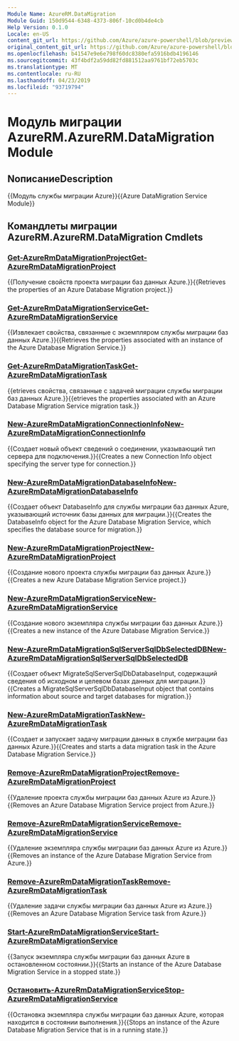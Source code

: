 ```yaml
---
Module Name: AzureRM.DataMigration
Module Guid: 150d9544-6348-4373-806f-10cd0b4de4cb
Help Version: 0.1.0
Locale: en-US
content_git_url: https://github.com/Azure/azure-powershell/blob/preview/src/ResourceManager/DataMigration/Commands.DataMigration/help/AzureRM.DataMigration.md
original_content_git_url: https://github.com/Azure/azure-powershell/blob/preview/src/ResourceManager/DataMigration/Commands.DataMigration/help/AzureRM.DataMigration.md
ms.openlocfilehash: b41547e9e6e798f60dc8380efa5916bdb4196146
ms.sourcegitcommit: 43f4bdf2a59dd82fd881512aa9761bf72eb5703c
ms.translationtype: MT
ms.contentlocale: ru-RU
ms.lasthandoff: 04/23/2019
ms.locfileid: "93719794"
---
```

# <span data-ttu-id="16c32-101">Модуль миграции AzureRM.</span><span class="sxs-lookup"><span data-stu-id="16c32-101">AzureRM.DataMigration Module</span></span>
## <span data-ttu-id="16c32-102">Nописание</span><span class="sxs-lookup"><span data-stu-id="16c32-102">Description</span></span>
<span data-ttu-id="16c32-103">{{Модуль службы миграции Azure}}</span><span class="sxs-lookup"><span data-stu-id="16c32-103">{{Azure DataMigration Service Module}}</span></span>

## <span data-ttu-id="16c32-104">Командлеты миграции AzureRM.</span><span class="sxs-lookup"><span data-stu-id="16c32-104">AzureRM.DataMigration Cmdlets</span></span>
### [<span data-ttu-id="16c32-105">Get-AzureRmDataMigrationProject</span><span class="sxs-lookup"><span data-stu-id="16c32-105">Get-AzureRmDataMigrationProject</span></span>](Get-AzureRmDataMigrationProject.md)
<span data-ttu-id="16c32-106">{{Получение свойств проекта миграции баз данных Azure.}}</span><span class="sxs-lookup"><span data-stu-id="16c32-106">{{Retrieves the properties of an Azure Database Migration project.}}</span></span>

### [<span data-ttu-id="16c32-107">Get-AzureRmDataMigrationService</span><span class="sxs-lookup"><span data-stu-id="16c32-107">Get-AzureRmDataMigrationService</span></span>](Get-AzureRmDataMigrationService.md)
<span data-ttu-id="16c32-108">{{Извлекает свойства, связанные с экземпляром службы миграции баз данных Azure.}}</span><span class="sxs-lookup"><span data-stu-id="16c32-108">{{Retrieves the properties associated with an instance of the Azure Database Migration Service.}}</span></span>

### [<span data-ttu-id="16c32-109">Get-AzureRmDataMigrationTask</span><span class="sxs-lookup"><span data-stu-id="16c32-109">Get-AzureRmDataMigrationTask</span></span>](Get-AzureRmDataMigrationTask.md)
<span data-ttu-id="16c32-110">{{etrieves свойства, связанные с задачей миграции службы миграции баз данных Azure.}}</span><span class="sxs-lookup"><span data-stu-id="16c32-110">{{etrieves the properties associated with an Azure Database Migration Service migration task.}}</span></span>

### [<span data-ttu-id="16c32-111">New-AzureRmDataMigrationConnectionInfo</span><span class="sxs-lookup"><span data-stu-id="16c32-111">New-AzureRmDataMigrationConnectionInfo</span></span>](New-AzureRmDataMigrationConnectionInfo.md)
<span data-ttu-id="16c32-112">{{Создает новый объект сведений о соединении, указывающий тип сервера для подключения.}}</span><span class="sxs-lookup"><span data-stu-id="16c32-112">{{Creates a new Connection Info object specifying the server type for connection.}}</span></span>

### [<span data-ttu-id="16c32-113">New-AzureRmDataMigrationDatabaseInfo</span><span class="sxs-lookup"><span data-stu-id="16c32-113">New-AzureRmDataMigrationDatabaseInfo</span></span>](New-AzureRmDataMigrationDatabaseInfo.md)
<span data-ttu-id="16c32-114">{{Создает объект DatabaseInfo для службы миграции баз данных Azure, указывающий источник базы данных для миграции.}}</span><span class="sxs-lookup"><span data-stu-id="16c32-114">{{Creates the DatabaseInfo object for the Azure Database Migration Service, which specifies the database source for migration.}}</span></span>

### [<span data-ttu-id="16c32-115">New-AzureRmDataMigrationProject</span><span class="sxs-lookup"><span data-stu-id="16c32-115">New-AzureRmDataMigrationProject</span></span>](New-AzureRmDataMigrationProject.md)
<span data-ttu-id="16c32-116">{{Создание нового проекта службы миграции баз данных Azure.}}</span><span class="sxs-lookup"><span data-stu-id="16c32-116">{{Creates a new Azure Database Migration Service project.}}</span></span>

### [<span data-ttu-id="16c32-117">New-AzureRmDataMigrationService</span><span class="sxs-lookup"><span data-stu-id="16c32-117">New-AzureRmDataMigrationService</span></span>](New-AzureRmDataMigrationService.md)
<span data-ttu-id="16c32-118">{{Создание нового экземпляра службы миграции баз данных Azure.}}</span><span class="sxs-lookup"><span data-stu-id="16c32-118">{{Creates a new instance of the Azure Database Migration Service.}}</span></span>

### [<span data-ttu-id="16c32-119">New-AzureRmDataMigrationSqlServerSqlDbSelectedDB</span><span class="sxs-lookup"><span data-stu-id="16c32-119">New-AzureRmDataMigrationSqlServerSqlDbSelectedDB</span></span>](New-AzureRmDataMigrationSqlServerSqlDbSelectedDB.md)
<span data-ttu-id="16c32-120">{{Создает объект MigrateSqlServerSqlDbDatabaseInput, содержащий сведения об исходном и целевом базах данных для миграции.}}</span><span class="sxs-lookup"><span data-stu-id="16c32-120">{{Creates a MigrateSqlServerSqlDbDatabaseInput object that contains information about source and target databases for migration.}}</span></span>

### [<span data-ttu-id="16c32-121">New-AzureRmDataMigrationTask</span><span class="sxs-lookup"><span data-stu-id="16c32-121">New-AzureRmDataMigrationTask</span></span>](New-AzureRmDataMigrationTask.md)
<span data-ttu-id="16c32-122">{{Создает и запускает задачу миграции данных в службе миграции баз данных Azure.}}</span><span class="sxs-lookup"><span data-stu-id="16c32-122">{{Creates and starts a data migration task in the Azure Database Migration Service.}}</span></span>

### [<span data-ttu-id="16c32-123">Remove-AzureRmDataMigrationProject</span><span class="sxs-lookup"><span data-stu-id="16c32-123">Remove-AzureRmDataMigrationProject</span></span>](Remove-AzureRmDataMigrationProject.md)
<span data-ttu-id="16c32-124">{{Удаление проекта службы миграции баз данных Azure из Azure.}}</span><span class="sxs-lookup"><span data-stu-id="16c32-124">{{Removes an Azure Database Migration Service project from Azure.}}</span></span>

### [<span data-ttu-id="16c32-125">Remove-AzureRmDataMigrationService</span><span class="sxs-lookup"><span data-stu-id="16c32-125">Remove-AzureRmDataMigrationService</span></span>](Remove-AzureRmDataMigrationService.md)
<span data-ttu-id="16c32-126">{{Удаление экземпляра службы миграции баз данных Azure из Azure.}}</span><span class="sxs-lookup"><span data-stu-id="16c32-126">{{Removes an instance of the Azure Database Migration Service from Azure.}}</span></span>

### [<span data-ttu-id="16c32-127">Remove-AzureRmDataMigrationTask</span><span class="sxs-lookup"><span data-stu-id="16c32-127">Remove-AzureRmDataMigrationTask</span></span>](Remove-AzureRmDataMigrationTask.md)
<span data-ttu-id="16c32-128">{{Удаление задачи службы миграции баз данных Azure из Azure.}}</span><span class="sxs-lookup"><span data-stu-id="16c32-128">{{Removes an Azure Database Migration Service task from Azure.}}</span></span>

### [<span data-ttu-id="16c32-129">Start-AzureRmDataMigrationService</span><span class="sxs-lookup"><span data-stu-id="16c32-129">Start-AzureRmDataMigrationService</span></span>](Start-AzureRmDataMigrationService.md)
<span data-ttu-id="16c32-130">{{Запуск экземпляра службы миграции баз данных Azure в остановленном состоянии.}}</span><span class="sxs-lookup"><span data-stu-id="16c32-130">{{Starts an instance of the Azure Database Migration Service in a stopped state.}}</span></span>

### [<span data-ttu-id="16c32-131">Остановить-AzureRmDataMigrationService</span><span class="sxs-lookup"><span data-stu-id="16c32-131">Stop-AzureRmDataMigrationService</span></span>](Stop-AzureRmDataMigrationService.md)
<span data-ttu-id="16c32-132">{{Остановка экземпляра службы миграции баз данных Azure, которая находится в состоянии выполнения.}}</span><span class="sxs-lookup"><span data-stu-id="16c32-132">{{Stops an instance of the Azure Database Migration Service that is in a running state.}}</span></span>

